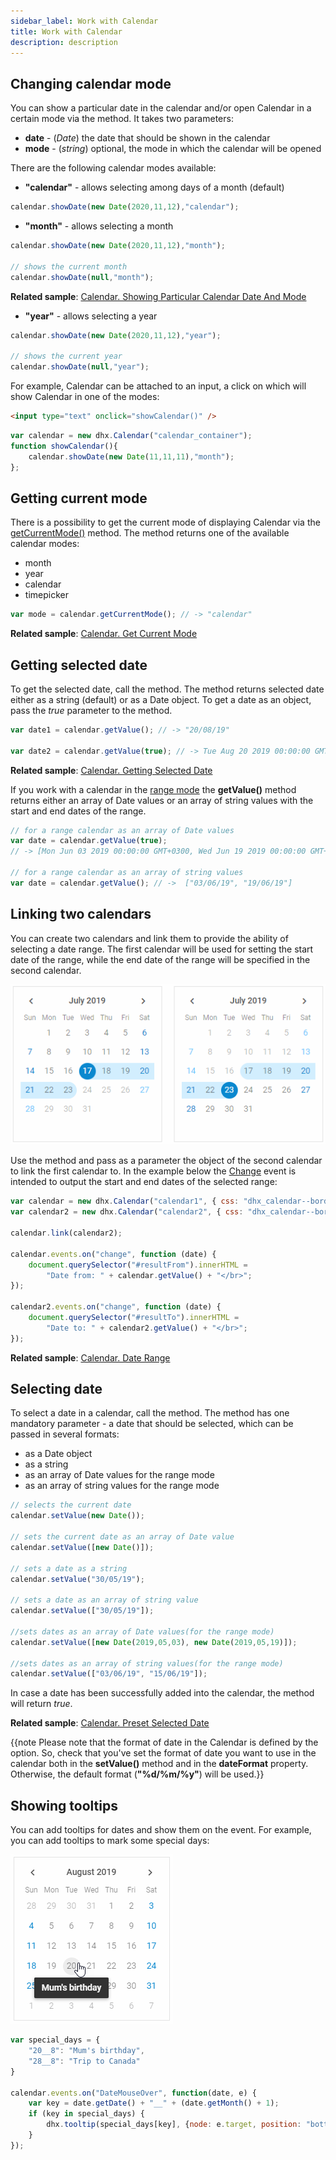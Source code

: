 ```yaml
---
sidebar_label: Work with Calendar
title: Work with Calendar
description: description
---          
```


## Changing calendar mode

You can show a particular date in the calendar and/or open Calendar in a certain mode via the [](calendar/api/calendar_showdate_method.md) method. It takes two parameters:

- **date** - (*Date*) the date that should be shown in the calendar
- **mode** - (*string*)	optional, the mode in which the calendar will be opened

There are the following calendar modes available:

- **"calendar"** - allows selecting among days of a month (default)

~~~js
calendar.showDate(new Date(2020,11,12),"calendar");
~~~

- **"month"** - allows selecting a month

~~~js
calendar.showDate(new Date(2020,11,12),"month");

// shows the current month
calendar.showDate(null,"month");
~~~

**Related sample**: [Calendar. Showing Particular Calendar Date And Mode](https://snippet.dhtmlx.com/nyfzc8cl)

- **"year"** - allows selecting a year

~~~js
calendar.showDate(new Date(2020,11,12),"year");

// shows the current year
calendar.showDate(null,"year");
~~~

For example, Calendar can be attached to an input, a click on which will show Calendar in one of the modes:

~~~html
<input type="text" onclick="showCalendar()" />
~~~

~~~js
var calendar = new dhx.Calendar("calendar_container");
function showCalendar(){
	calendar.showDate(new Date(11,11,11),"month");
};
~~~

## Getting current mode

There is a possibility to get the current mode of displaying Calendar via the [getCurrentMode()](calendar/api/calendar_getcurrentmode_method.md) method. The method returns one of the available calendar modes:

- month
- year
- calendar
- timepicker

~~~js
var mode = calendar.getCurrentMode(); // -> "calendar"
~~~

**Related sample**: [Calendar. Get Current Mode](https://snippet.dhtmlx.com/fadykqoc)

## Getting selected date

To get the selected date, call the [](calendar/api/calendar_getvalue_method.md) method. The method returns selected date either as a string (default) or as a Date object. 
To get a date as an object, pass the *true* parameter to the method.

~~~js
var date1 = calendar.getValue(); // -> "20/08/19"

var date2 = calendar.getValue(true); // -> Tue Aug 20 2019 00:00:00 GMT+0300 
~~~

**Related sample**: [Calendar. Getting Selected Date](https://snippet.dhtmlx.com/k2vrfqj0)

If you work with a calendar in the [range mode](calendar/configuring.md#rangemode) the **getValue()** method returns either an array of Date values or an array of string values with the start and end dates of the range.

~~~js
// for a range calendar as an array of Date values 
var date = calendar.getValue(true); 
// -> [Mon Jun 03 2019 00:00:00 GMT+0300, Wed Jun 19 2019 00:00:00 GMT+0300]

// for a range calendar as an array of string values 
var date = calendar.getValue(); // ->  ["03/06/19", "19/06/19"]
~~~

## Linking two calendars

You can create two calendars and link them to provide the ability of selecting a date range. The first calendar will be used for setting the start date of the range, while the end date of the range will be specified in the
second calendar. 

![](../assets/calendar/date_range.png)

Use the [](calendar/api/calendar_link_method.md) method and pass as a parameter the object of the second calendar to link the first calendar to.
In the example below the [Change](calendar/api/calendar_change_event.md) event is intended to output the start and end dates of the selected range:

~~~js
var calendar = new dhx.Calendar("calendar1", { css: "dhx_calendar--bordered" });
var calendar2 = new dhx.Calendar("calendar2", { css: "dhx_calendar--bordered" });

calendar.link(calendar2);

calendar.events.on("change", function (date) {
	document.querySelector("#resultFrom").innerHTML = 
    	"Date from: " + calendar.getValue() + "</br>";
});

calendar2.events.on("change", function (date) {
	document.querySelector("#resultTo").innerHTML = 
    	"Date to: " + calendar2.getValue() + "</br>";
});
~~~

**Related sample**: [Calendar. Date Range](https://snippet.dhtmlx.com/dxo54017)

## Selecting date 

To select a date in a calendar, call the [](calendar/api/calendar_setvalue_method.md) method. The method has one mandatory parameter - a date that should be selected, which can be passed in several formats:

- as a Date object
- as a string
- as an array of Date values for the range mode
- as an array of string values for the range mode

~~~js
// selects the current date
calendar.setValue(new Date());

// sets the current date as an array of Date value
calendar.setValue([new Date()]);
 
// sets a date as a string
calendar.setValue("30/05/19");

// sets a date as an array of string value
calendar.setValue(["30/05/19"]);

//sets dates as an array of Date values(for the range mode)
calendar.setValue([new Date(2019,05,03), new Date(2019,05,19)]);

//sets dates as an array of string values(for the range mode)
calendar.setValue(["03/06/19", "15/06/19"]);
~~~

In case a date has been successfully added into the calendar, the method will return *true*.

**Related sample**: [Calendar. Preset Selected Date](https://snippet.dhtmlx.com/vmg11002)


{{note Please note that the format of date in the Calendar is defined by the [](calendar/api/calendar_dateformat_config.md) option. So, check that you've set the format of date you want to use in the calendar both in the
**setValue()** method and in the **dateFormat** property. Otherwise, the default format (**"%d/%m/%y"**) will be used.}}

## Showing tooltips

You can add tooltips for dates and show them on the [](calendar/api/calendar_datemouseover_event.md) event. For example, you can add tooltips to mark some special days:

![](../assets/calendar/tooltips.png)

~~~js
var special_days = {
	"20__8": "Mum's birthday",
	"28__8": "Trip to Canada"
}

calendar.events.on("DateMouseOver", function(date, e) {
	var key = date.getDate() + "__" + (date.getMonth() + 1);
	if (key in special_days) {
		dhx.tooltip(special_days[key], {node: e.target, position: "bottom"});
	}
});
~~~





